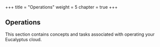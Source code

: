 +++
title = "Operations"
weight = 5
chapter = true
+++


## Operations
This section contains concepts and tasks associated with operating your Eucalyptus cloud.